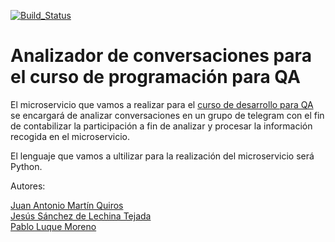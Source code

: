 [![Build_Status](https://travis-ci.org/ETSIIT-analyzer/Analizador-de-conversaciones.svg?branch=master)](https://travis-ci.org/ETSIIT-analyzer/Analizador-de-conversaciones)
# Analizador de conversaciones para el curso de programación para QA

El microservicio que vamos a realizar para el [curso de desarrollo para QA](https://jj.github.io/curso-tdd) 
se encargará de analizar conversaciones en un grupo de telegram con el fin de
 contabilizar la participación a fin de analizar y procesar la información 
recogida en el microservicio.

El lenguaje que vamos a ultilizar para la realización del microservicio será Python.


Autores:

 [Juan Antonio Martín Quiros](https://github.com/marquirj)  
 [Jesús Sánchez de Lechina Tejada](https://github.com/jojelupipa)   
 [Pablo Luque Moreno](https://github.com/pabloluque14)   
